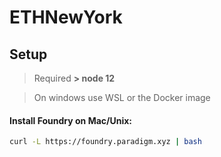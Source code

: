 # ETHNewYork

## Setup

> Required **> node 12**

> On windows use WSL or the Docker image

#### Install Foundry on Mac/Unix:

```bash
curl -L https://foundry.paradigm.xyz | bash
```
